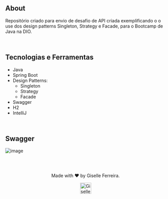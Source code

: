 ## About
Repositório criado para envio de desafio de API criada exemplificando o o use dos design patterns Singleton, Strategy e Facade, para o Bootcamp de Java na DIO.

<br/>

## Tecnologias e Ferramentas
- Java
- Spring Boot
- Design Patterns:
  - Singleton
  - Strategy
  - Facade
- Swagger
- H2
- IntelliJ

<br/>

## Swagger
![image](https://github.com/user-attachments/assets/de2ab3a8-b675-4f12-a156-7f728f8f89ea)

<br/>

## 

<div align="center">
<p>Made with ❤️ by Giselle Ferreira.</p>
  <p>
    <a href="https://linkedin.com/in/giselleferreiras" target="_blank" >
      <img align="center" height="35" src="https://cdn-icons-png.flaticon.com/512/174/174857.png" alt="Giselle Ferreira Linkedin" />
    </a>
  </p>
</div>
